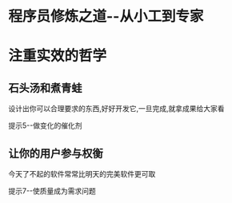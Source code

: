 # 程序员修炼之道--从小工到专家

# 注重实效的哲学

## 石头汤和煮青蛙

设计出你可以合理要求的东西,好好开发它,一旦完成,就拿成果给大家看

提示5--做变化的催化剂

## 让你的用户参与权衡

今天了不起的软件常常比明天的完美软件更可取

提示7--使质量成为需求问题

